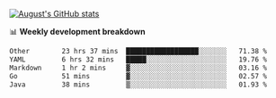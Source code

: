 
[![August's GitHub stats](https://github-readme-stats.vercel.app/api?username=zou-weidong&show_icons=true&theme=radical)](https://github.com/zou-weidong)


📊 **Weekly development breakdown**
<!--START_SECTION:waka-->

```txt
Other        23 hrs 37 mins  ██████████████████░░░░░░░   71.38 %
YAML         6 hrs 32 mins   █████░░░░░░░░░░░░░░░░░░░░   19.76 %
Markdown     1 hr 2 mins     ▓░░░░░░░░░░░░░░░░░░░░░░░░   03.16 %
Go           51 mins         ▓░░░░░░░░░░░░░░░░░░░░░░░░   02.57 %
Java         38 mins         ▒░░░░░░░░░░░░░░░░░░░░░░░░   01.93 %
```

<!--END_SECTION:waka-->
